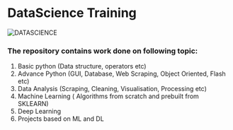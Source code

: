 # DataScience Training
![DATASCIENCE](https://cdn-images-1.medium.com/max/1043/0*rNapZQnyP5EBLYli.png)
### The repository contains work done on following topic:

1. Basic python (Data structure, operators etc)
2. Advance Python (GUI, Database, Web Scraping, Object Oriented, Flash etc)
3. Data Analysis (Scraping, Cleaning, Visualisation, Processing etc)
4. Machine Learning ( Algorithms from scratch and prebuilt from SKLEARN)
5. Deep Learning
6. Projects based on ML and DL
